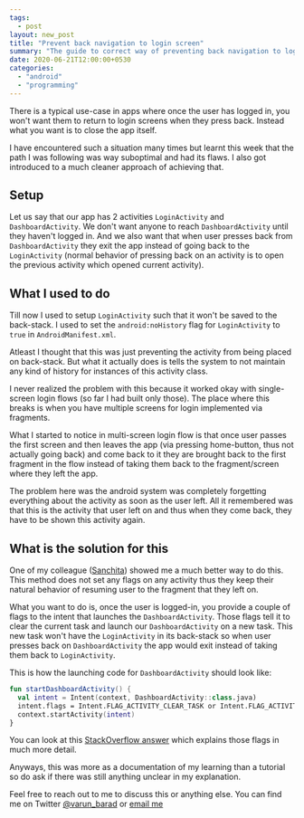 ```yaml
---
tags:
  - post
layout: new_post
title: "Prevent back navigation to login screen"
summary: "The guide to correct way of preventing back navigation to login screens once user is logged-in"
date: 2020-06-21T12:00:00+0530
categories:
  - "android"
  - "programming"
---
```


There is a typical use-case in apps where once the user has logged in, you won't want them to return to login screens when they press back. Instead what you want is to close the app itself.

I have encountered such a situation many times but learnt this week that the path I was following was way suboptimal and had its flaws. I also got introduced to a much cleaner approach of achieving that.

## Setup

Let us say that our app has 2 activities `LoginActivity` and `DashboardActivity`. We don't want anyone to reach `DashboardActivity` until they haven't logged in. And we also want that when user presses back from `DashboardActivity` they exit the app instead of going back to the `LoginActivity` (normal behavior of pressing back on an activity is to open the previous activity which opened current activity).

## What I used to do

Till now I used to setup `LoginActivity` such that it won't be saved to the back-stack. I used to  set the `android:noHistory` flag for `LoginActivity` to `true` in `AndroidManifest.xml`.

Atleast I thought that this was just preventing the activity from being placed on back-stack. But what it actually does is tells the system to not maintain any kind of history for instances of this activity class.

I never realized the problem with this because it worked okay with single-screen login flows (so far I had built only those). The place where this breaks is when you have multiple screens for login implemented via fragments.

What I started to notice in multi-screen login flow is that once user passes the first screen and then leaves the app (via pressing home-button, thus not actually going back) and come back to it they are brought back to the first fragment in the flow instead of taking them back to the fragment/screen where they left the app.

The problem here was the android system was completely forgetting everything about the activity as soon as the user left. All it remembered was that this is the activity that user left on and thus when they come back, they have to be shown this activity again.

## What is the solution for this

One of my colleague ([Sanchita](https://twitter.com/sanchita_ag)) showed me a much better way to do this. This method does not set any flags on any activity thus they keep their natural behavior of resuming user to the fragment that they left on.

What you want to do is, once the user is logged-in, you provide a couple of flags to the intent that launches the `DashboardActivity`. Those flags tell it to clear the current task and launch our `DashboardActivity` on a new task. This new task won't have the `LoginActivity` in its back-stack so when user presses back on `DashboardActivity` the app would exit instead of taking them back to `LoginActivity`.

This is how the launching code for `DashboardActivity` should look like:

```kotlin
fun startDashboardActivity() {
  val intent = Intent(context, DashboardActivity::class.java)
  intent.flags = Intent.FLAG_ACTIVITY_CLEAR_TASK or Intent.FLAG_ACTIVITY_NEW_TASK
  context.startActivity(intent)
}
```

You can look at this [StackOverflow answer](https://stackoverflow.com/a/29565717/4717436) which explains those flags in much more detail.

Anyways, this was more as a documentation of my learning than a tutorial so do ask if there was still anything unclear in my explanation.

Feel free to reach out to me to discuss this or anything else. You can find me on Twitter [@varun_barad](https://twitter.com/varun_barad) or [email me](mailto:contact@varunbarad.com)
